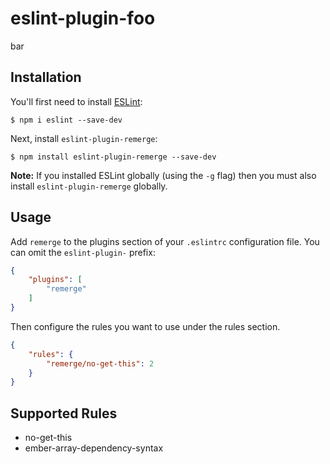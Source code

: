 # eslint-plugin-foo

bar

## Installation

You'll first need to install [ESLint](http://eslint.org):

```
$ npm i eslint --save-dev
```

Next, install `eslint-plugin-remerge`:

```
$ npm install eslint-plugin-remerge --save-dev
```

**Note:** If you installed ESLint globally (using the `-g` flag) then you must also install `eslint-plugin-remerge` globally.

## Usage

Add `remerge` to the plugins section of your `.eslintrc` configuration file. You can omit the `eslint-plugin-` prefix:

```json
{
    "plugins": [
        "remerge"
    ]
}
```

Then configure the rules you want to use under the rules section.

```json
{
    "rules": {
        "remerge/no-get-this": 2
    }
}
```

## Supported Rules

* no-get-this
* ember-array-dependency-syntax





